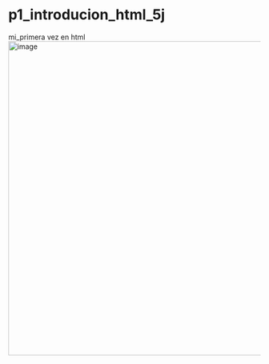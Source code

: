 # p1_introducion_html_5j
mi_primera vez en html
<img width="769" height="627" alt="image" src="https://github.com/user-attachments/assets/dfcac076-9115-4a6b-ae9e-38da157fa4f3" />
